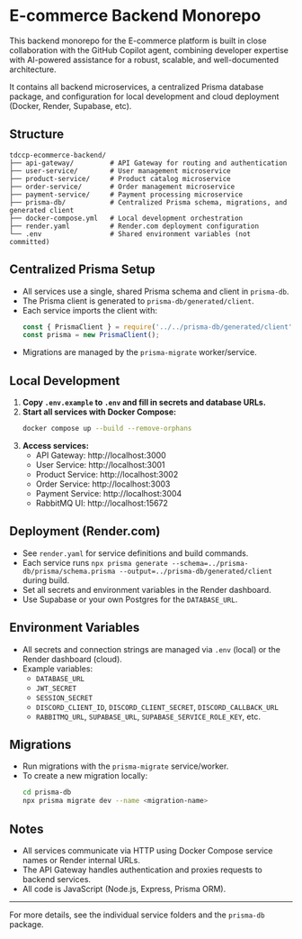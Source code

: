 # E-commerce Backend Monorepo

This backend monorepo for the E-commerce platform is built in close collaboration with the GitHub Copilot agent, combining developer expertise with AI-powered assistance for a robust, scalable, and well-documented architecture.

It contains all backend microservices, a centralized Prisma database package, and configuration for local development and cloud deployment (Docker, Render, Supabase, etc).

## Structure

```
tdccp-ecommerce-backend/
├── api-gateway/         # API Gateway for routing and authentication
├── user-service/        # User management microservice
├── product-service/     # Product catalog microservice
├── order-service/       # Order management microservice
├── payment-service/     # Payment processing microservice
├── prisma-db/           # Centralized Prisma schema, migrations, and generated client
├── docker-compose.yml   # Local development orchestration
├── render.yaml          # Render.com deployment configuration
└── .env                 # Shared environment variables (not committed)
```

## Centralized Prisma Setup
- All services use a single, shared Prisma schema and client in `prisma-db`.
- The Prisma client is generated to `prisma-db/generated/client`.
- Each service imports the client with:
  ```js
  const { PrismaClient } = require('../../prisma-db/generated/client');
  const prisma = new PrismaClient();
  ```
- Migrations are managed by the `prisma-migrate` worker/service.

## Local Development

1. **Copy `.env.example` to `.env` and fill in secrets and database URLs.**
2. **Start all services with Docker Compose:**
   ```sh
   docker compose up --build --remove-orphans
   ```
3. **Access services:**
   - API Gateway: http://localhost:3000
   - User Service: http://localhost:3001
   - Product Service: http://localhost:3002
   - Order Service: http://localhost:3003
   - Payment Service: http://localhost:3004
   - RabbitMQ UI: http://localhost:15672

## Deployment (Render.com)
- See `render.yaml` for service definitions and build commands.
- Each service runs `npx prisma generate --schema=../prisma-db/prisma/schema.prisma --output=../prisma-db/generated/client` during build.
- Set all secrets and environment variables in the Render dashboard.
- Use Supabase or your own Postgres for the `DATABASE_URL`.

## Environment Variables
- All secrets and connection strings are managed via `.env` (local) or the Render dashboard (cloud).
- Example variables:
  - `DATABASE_URL`
  - `JWT_SECRET`
  - `SESSION_SECRET`
  - `DISCORD_CLIENT_ID`, `DISCORD_CLIENT_SECRET`, `DISCORD_CALLBACK_URL`
  - `RABBITMQ_URL`, `SUPABASE_URL`, `SUPABASE_SERVICE_ROLE_KEY`, etc.

## Migrations
- Run migrations with the `prisma-migrate` service/worker.
- To create a new migration locally:
  ```sh
  cd prisma-db
  npx prisma migrate dev --name <migration-name>
  ```

## Notes
- All services communicate via HTTP using Docker Compose service names or Render internal URLs.
- The API Gateway handles authentication and proxies requests to backend services.
- All code is JavaScript (Node.js, Express, Prisma ORM).

---

For more details, see the individual service folders and the `prisma-db` package.
